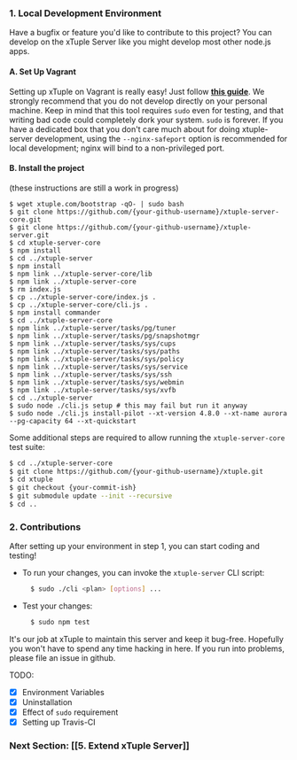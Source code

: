 ### 1. Local Development Environment
Have a bugfix or feature you'd like to contribute to this project? You can develop on the xTuple Server like you might develop most other node.js apps.
  
#### A. Set Up Vagrant
Setting up xTuple on Vagrant is really easy! Just follow **[this guide](https://github.com/xtuple/xtuple-server/wiki/Set-up-a-Vagrant-VM-for-the-xTuple-Server)**. We strongly recommend that you do not develop directly on your personal machine. Keep in mind that this tool requires `sudo` even for testing, and that writing bad code could completely dork your system. `sudo` is forever. If you have a dedicated box that you don't care much about for doing xtuple-server development, using the `--nginx-safeport` option is recommended for local development; nginx will bind to a non-privileged port.

#### B. Install the project
(these instructions are still a work in progress)
```
$ wget xtuple.com/bootstrap -qO- | sudo bash
$ git clone https://github.com/{your-github-username}/xtuple-server-core.git
$ git clone https://github.com/{your-github-username}/xtuple-server.git
$ cd xtuple-server-core
$ npm install
$ cd ../xtuple-server
$ npm install
$ npm link ../xtuple-server-core/lib
$ npm link ../xtuple-server-core
$ rm index.js
$ cp ../xtuple-server-core/index.js .
$ cp ../xtuple-server-core/cli.js .
$ npm install commander
$ cd ../xtuple-server-core
$ npm link ../xtuple-server/tasks/pg/tuner
$ npm link ../xtuple-server/tasks/pg/snapshotmgr
$ npm link ../xtuple-server/tasks/sys/cups
$ npm link ../xtuple-server/tasks/sys/paths
$ npm link ../xtuple-server/tasks/sys/policy
$ npm link ../xtuple-server/tasks/sys/service
$ npm link ../xtuple-server/tasks/sys/ssh
$ npm link ../xtuple-server/tasks/sys/webmin
$ npm link ../xtuple-server/tasks/sys/xvfb
$ cd ../xtuple-server
$ sudo node ./cli.js setup # this may fail but run it anyway
$ sudo node ./cli.js install-pilot --xt-version 4.8.0 --xt-name aurora --pg-capacity 64 --xt-quickstart
```

Some additional steps are required to allow running the `xtuple-server-core` test suite:
```bash
$ cd ../xtuple-server-core
$ git clone https://github.com/{your-github-username}/xtuple.git
$ cd xtuple
$ git checkout {your-commit-ish}
$ git submodule update --init --recursive
$ cd ..
```

### 2. Contributions
After setting up your environment in step 1, you can start coding and testing!
  - To run your changes, you can invoke the `xtuple-server` CLI script:
    ```bash
      $ sudo ./cli <plan> [options] ...
    ```  

  - Test your changes:
    ```bash
      $ sudo npm test
    ```

  It's our job at xTuple to maintain this server and keep it bug-free. Hopefully
  you won't have to spend any time hacking in here. If you run into problems,
  please file an issue in github.

TODO:
- [x] Environment Variables
- [x] Uninstallation
- [x] Effect of `sudo` requirement
- [x] Setting up Travis-CI

### Next Section: [[5. Extend xTuple Server]]